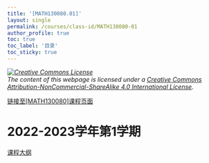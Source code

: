 ```yaml
---
title: '[MATH130080.01]'
layout: single
permalink: /courses/class-id/MATH130080-01
author_profile: true
toc: true
toc_label: '目录'
toc_sticky: true
---
```


<div class='notice--warning'>
	<p><i><a rel='license' href='http://creativecommons.org/licenses/by-nc-sa/4.0/'><img alt='Creative Commons License' style='border-width:0' src='https://i.creativecommons.org/l/by-nc-sa/4.0/88x31.png' /></a><br /> The content of this webpage is licensed under a <a rel='license' href='http://creativecommons.org/licenses/by-nc-sa/4.0/'>Creative Commons Attribution-NonCommercial-ShareAlike 4.0 International License</a>.</i></p>
</div>

<a href='https://fdu-math.github.io/courses/MATH130080'>链接至[MATH130080]课程页面</a>

# 2022-2023学年第1学期
<a href='https://fdu-math.github.io/courses/syllabus/MATH130080.01-2022-2023-1 (Encrypted).pdf'>课程大纲</a>

